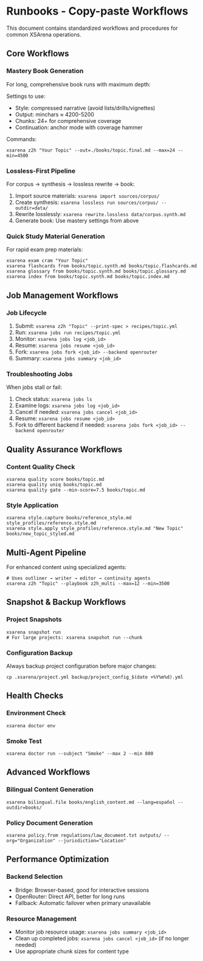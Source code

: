 # Runbooks - Copy-paste Workflows

This document contains standardized workflows and procedures for common XSArena operations.

## Core Workflows

### Mastery Book Generation
For long, comprehensive book runs with maximum depth:

Settings to use:
- Style: compressed narrative (avoid lists/drills/vignettes)
- Output: minchars ≈ 4200-5200
- Chunks: 24+ for comprehensive coverage
- Continuation: anchor mode with coverage hammer

Commands:
```
xsarena z2h "Your Topic" --out=./books/topic.final.md --max=24 --min=4500
```

### Lossless-First Pipeline
For corpus → synthesis → lossless rewrite → book:

1. Import source materials: `xsarena import sources/corpus/`
2. Create synthesis: `xsarena lossless run sources/corpus/ --outdir=data/`
3. Rewrite losslessly: `xsarena rewrite.lossless data/corpus.synth.md`
4. Generate book: Use mastery settings from above

### Quick Study Material Generation
For rapid exam prep materials:
```
xsarena exam cram "Your Topic"
xsarena flashcards from books/topic.synth.md books/topic.flashcards.md
xsarena glossary from books/topic.synth.md books/topic.glossary.md
xsarena index from books/topic.synth.md books/topic.index.md
```

## Job Management Workflows

### Job Lifecycle
1. Submit: `xsarena z2h "Topic" --print-spec > recipes/topic.yml`
2. Run: `xsarena jobs run recipes/topic.yml`
3. Monitor: `xsarena jobs log <job_id>`
4. Resume: `xsarena jobs resume <job_id>`
5. Fork: `xsarena jobs fork <job_id> --backend openrouter`
6. Summary: `xsarena jobs summary <job_id>`

### Troubleshooting Jobs
When jobs stall or fail:
1. Check status: `xsarena jobs ls`
2. Examine logs: `xsarena jobs log <job_id>`
3. Cancel if needed: `xsarena jobs cancel <job_id>`
4. Resume: `xsarena jobs resume <job_id>`
5. Fork to different backend if needed: `xsarena jobs fork <job_id> --backend openrouter`

## Quality Assurance Workflows

### Content Quality Check
```
xsarena quality score books/topic.md
xsarena quality uniq books/topic.md
xsarena quality gate --min-score=7.5 books/topic.md
```

### Style Application
```
xsarena style.capture books/reference_style.md style_profiles/reference.style.md
xsarena style.apply style_profiles/reference.style.md "New Topic" books/new_topic_styled.md
```

## Multi-Agent Pipeline
For enhanced content using specialized agents:
```
# Uses outliner → writer → editor → continuity agents
xsarena z2h "Topic" --playbook z2h_multi --max=12 --min=3500
```

## Snapshot & Backup Workflows

### Project Snapshots
```
xsarena snapshot run
# For large projects: xsarena snapshot run --chunk
```

### Configuration Backup
Always backup project configuration before major changes:
```
cp .xsarena/project.yml backup/project_config_$(date +%Y%m%d).yml
```

## Health Checks

### Environment Check
```
xsarena doctor env
```

### Smoke Test
```
xsarena doctor run --subject "Smoke" --max 2 --min 800
```

## Advanced Workflows

### Bilingual Content Generation
```
xsarena bilingual.file books/english_content.md --lang=español --outdir=books/
```

### Policy Document Generation
```
xsarena policy.from regulations/law_document.txt outputs/ --org="Organization" --jurisdiction="Location"
```

## Performance Optimization

### Backend Selection
- Bridge: Browser-based, good for interactive sessions
- OpenRouter: Direct API, better for long runs
- Fallback: Automatic failover when primary unavailable

### Resource Management
- Monitor job resource usage: `xsarena jobs summary <job_id>`
- Clean up completed jobs: `xsarena jobs cancel <job_id>` (if no longer needed)
- Use appropriate chunk sizes for content type
